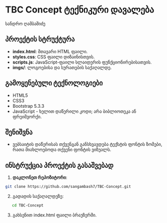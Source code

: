 # TBC Concept ტექნიკური დავალება

სანდრო ღამბაშიძე

## პროექტის სტრუქტურა

- **index.html**: მთავარი HTML ფაილი.
- **styles.css**: CSS ფაილი დიზაინისთვის.
- **scripts.js**: JavaScript-ფაილი სლაიდერის ფუნქციონირებისათვის.
- **imgs/**: ლოგოებისა და სურათების საქაღალდე.

## გამოყენებული ტექნოლოგიები

- HTML5
- CSS3
- Bootstrap 5.3.3
- JavaScript - ხელით დაწერილი კოდი; არა ბიბლიოთეკა ან ფრეიმვორქი.

## შენიშვნა

- ვებსაიტის დაწერისას თქვენგან განსხვავდება ტექსტის ფონტის ზომები, რათა მიახლოებოდა თქვენი ფონტის ვიზუალს.

## ინსტრუქცია პროექტის გასაშვებად

1. **დაკლონეთ რეპოზიტორი**:

```bash
git clone https://github.com/sangambash7/TBC-Concept.git
```

2. გადადის საქაღალდეზე:

```bash
   cd TBC-Concept
```

3. გახსენით index.html ფაილი ბრაუზერში.
